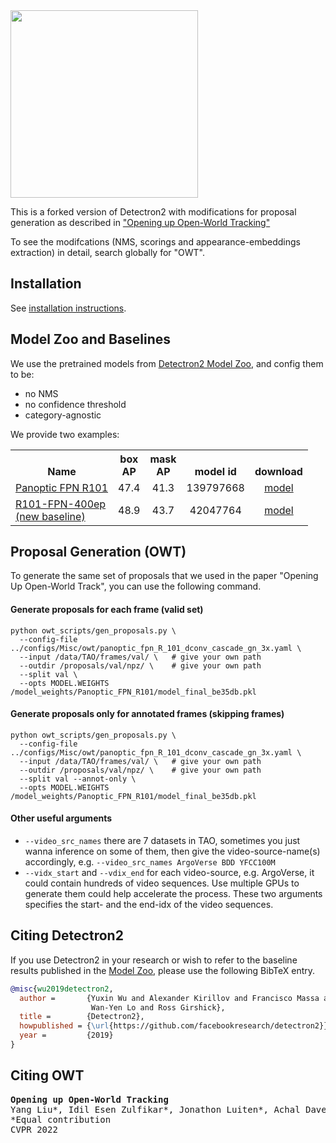 <img src=".github/Detectron2-Logo-Horz.svg" width="300" >

This is a forked version of Detectron2 with modifications for proposal generation as described in 
["Opening up Open-World Tracking"](https://github.com/YangLiu14/Open-World-Tracking)

To see the modifcations (NMS, scorings and appearance-embeddings extraction) in detail, search globally for "OWT".
## Installation

See [installation instructions](https://detectron2.readthedocs.io/tutorials/install.html).

## Model Zoo and Baselines

We use the pretrained models from [Detectron2 Model Zoo](MODEL_ZOO.md), and config them to be:
- no NMS
- no confidence threshold
- category-agnostic

We provide two examples:

<table><tbody>
<!-- START TABLE -->
<!-- TABLE HEADER -->
<th valign="bottom">Name</th>
<th valign="bottom">box<br/>AP</th>
<th valign="bottom">mask<br/>AP</th>
<th valign="bottom">model id</th>
<th valign="bottom">download</th>

<!-- TABLE BODY -->

<!-- ROW: panoptic_fpn_R_101_dconv_cascade_gn_3x-->
<tr><td align="left"><a href="configs/Misc/owt/panoptic_fpn_R_101_dconv_cascade_gn_3x.yaml">Panoptic FPN R101</a></td>
<td align="center">47.4</td>
<td align="center">41.3</td>
<td align="center">139797668</td>
<td align="center"><a href="https://dl.fbaipublicfiles.com/detectron2/Misc/panoptic_fpn_R_101_dconv_cascade_gn_3x/139797668/model_final_be35db.pkl">model</a></td>
</tr>

<!-- ROW: mask_rcnn_R_101_FPN_400ep_LSJ -->
<tr><td align="left"><a href="configs/new_baselines/mask_rcnn_R_101_FPN_400ep_LSJ_OWT.py">R101-FPN-400ep <br/> (new baseline)</a></td>
<td align="center">48.9</td>
<td align="center">43.7</td>
<td align="center">42047764</td>
<td align="center"><a href="https://dl.fbaipublicfiles.com/detectron2/new_baselines/mask_rcnn_R_101_FPN_400ep_LSJ/42073830/model_final_f96b26.pkl">model</a></td>
</tr>

</tbody></table>

## Proposal Generation (OWT)
To generate the same set of proposals that we used in the paper "Opening Up Open-World Track",
you can use the following command.

#### Generate proposals for each frame (valid set)
```shell
python owt_scripts/gen_proposals.py \
  --config-file ../configs/Misc/owt/panoptic_fpn_R_101_dconv_cascade_gn_3x.yaml \
  --input /data/TAO/frames/val/ \   # give your own path
  --outdir /proposals/val/npz/ \    # give your own path
  --split val \
  --opts MODEL.WEIGHTS /model_weights/Panoptic_FPN_R101/model_final_be35db.pkl
```

#### Generate proposals only for annotated frames (skipping frames)
```shell
python owt_scripts/gen_proposals.py \
  --config-file ../configs/Misc/owt/panoptic_fpn_R_101_dconv_cascade_gn_3x.yaml \
  --input /data/TAO/frames/val/ \   # give your own path
  --outdir /proposals/val/npz/ \    # give your own path
  --split val --annot-only \
  --opts MODEL.WEIGHTS /model_weights/Panoptic_FPN_R101/model_final_be35db.pkl
```

#### Other useful arguments
- `--video_src_names` there are 7 datasets in TAO, sometimes you just wanna inference on some of them, 
then give the video-source-name(s) accordingly, e.g. `--video_src_names ArgoVerse BDD YFCC100M`
- `--vidx_start` and `--vdix_end` for each video-source, e.g. ArgoVerse, it could contain hundreds of video sequences.
Use multiple GPUs to generate them could help accelerate the process. These two arguments specifies the start- 
and the end-idx of the video sequences.

## Citing Detectron2

If you use Detectron2 in your research or wish to refer to the baseline results published in the [Model Zoo](MODEL_ZOO.md), please use the following BibTeX entry.

```BibTeX
@misc{wu2019detectron2,
  author =       {Yuxin Wu and Alexander Kirillov and Francisco Massa and
                  Wan-Yen Lo and Ross Girshick},
  title =        {Detectron2},
  howpublished = {\url{https://github.com/facebookresearch/detectron2}},
  year =         {2019}
}
```

## Citing OWT
<pre><b>Opening up Open-World Tracking</b>
Yang Liu*, Idil Esen Zulfikar*, Jonathon Luiten*, Achal Dave*, Deva Ramanan, Bastian Leibe, Aljoša Ošep, Laura Leal-Taixé
<t><t>*Equal contribution
CVPR 2022</pre>
